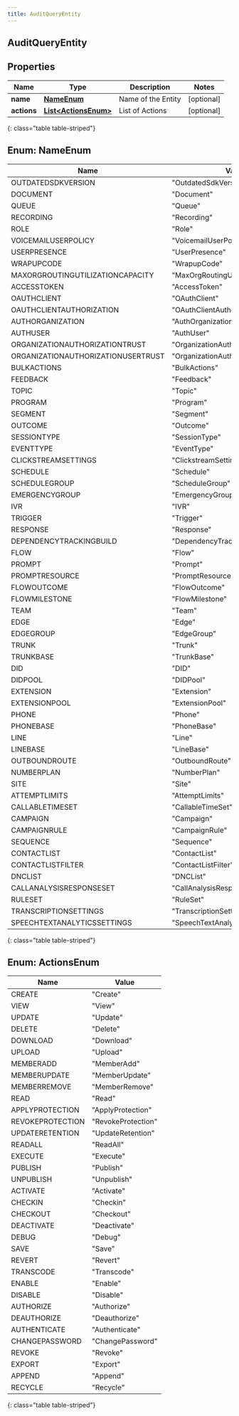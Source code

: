 ```yaml
---
title: AuditQueryEntity
---
```

## AuditQueryEntity


## Properties

| Name | Type | Description | Notes |
| ------------ | ------------- | ------------- | ------------- |
| **name** | [**NameEnum**](#NameEnum)<!----> | Name of the Entity |  [optional] |
| **actions** | <!---->[**List&lt;ActionsEnum&gt;**](#ActionsEnum)<!----> | List of Actions |  [optional] |
{: class="table table-striped"}


<a name="NameEnum"></a>

## Enum: NameEnum

| Name | Value |
| ---- | ----- |
| OUTDATEDSDKVERSION | &quot;OutdatedSdkVersion&quot; |
| DOCUMENT | &quot;Document&quot; |
| QUEUE | &quot;Queue&quot; |
| RECORDING | &quot;Recording&quot; |
| ROLE | &quot;Role&quot; |
| VOICEMAILUSERPOLICY | &quot;VoicemailUserPolicy&quot; |
| USERPRESENCE | &quot;UserPresence&quot; |
| WRAPUPCODE | &quot;WrapupCode&quot; |
| MAXORGROUTINGUTILIZATIONCAPACITY | &quot;MaxOrgRoutingUtilizationCapacity&quot; |
| ACCESSTOKEN | &quot;AccessToken&quot; |
| OAUTHCLIENT | &quot;OAuthClient&quot; |
| OAUTHCLIENTAUTHORIZATION | &quot;OAuthClientAuthorization&quot; |
| AUTHORGANIZATION | &quot;AuthOrganization&quot; |
| AUTHUSER | &quot;AuthUser&quot; |
| ORGANIZATIONAUTHORIZATIONTRUST | &quot;OrganizationAuthorizationTrust&quot; |
| ORGANIZATIONAUTHORIZATIONUSERTRUST | &quot;OrganizationAuthorizationUserTrust&quot; |
| BULKACTIONS | &quot;BulkActions&quot; |
| FEEDBACK | &quot;Feedback&quot; |
| TOPIC | &quot;Topic&quot; |
| PROGRAM | &quot;Program&quot; |
| SEGMENT | &quot;Segment&quot; |
| OUTCOME | &quot;Outcome&quot; |
| SESSIONTYPE | &quot;SessionType&quot; |
| EVENTTYPE | &quot;EventType&quot; |
| CLICKSTREAMSETTINGS | &quot;ClickstreamSettings&quot; |
| SCHEDULE | &quot;Schedule&quot; |
| SCHEDULEGROUP | &quot;ScheduleGroup&quot; |
| EMERGENCYGROUP | &quot;EmergencyGroup&quot; |
| IVR | &quot;IVR&quot; |
| TRIGGER | &quot;Trigger&quot; |
| RESPONSE | &quot;Response&quot; |
| DEPENDENCYTRACKINGBUILD | &quot;DependencyTrackingBuild&quot; |
| FLOW | &quot;Flow&quot; |
| PROMPT | &quot;Prompt&quot; |
| PROMPTRESOURCE | &quot;PromptResource&quot; |
| FLOWOUTCOME | &quot;FlowOutcome&quot; |
| FLOWMILESTONE | &quot;FlowMilestone&quot; |
| TEAM | &quot;Team&quot; |
| EDGE | &quot;Edge&quot; |
| EDGEGROUP | &quot;EdgeGroup&quot; |
| TRUNK | &quot;Trunk&quot; |
| TRUNKBASE | &quot;TrunkBase&quot; |
| DID | &quot;DID&quot; |
| DIDPOOL | &quot;DIDPool&quot; |
| EXTENSION | &quot;Extension&quot; |
| EXTENSIONPOOL | &quot;ExtensionPool&quot; |
| PHONE | &quot;Phone&quot; |
| PHONEBASE | &quot;PhoneBase&quot; |
| LINE | &quot;Line&quot; |
| LINEBASE | &quot;LineBase&quot; |
| OUTBOUNDROUTE | &quot;OutboundRoute&quot; |
| NUMBERPLAN | &quot;NumberPlan&quot; |
| SITE | &quot;Site&quot; |
| ATTEMPTLIMITS | &quot;AttemptLimits&quot; |
| CALLABLETIMESET | &quot;CallableTimeSet&quot; |
| CAMPAIGN | &quot;Campaign&quot; |
| CAMPAIGNRULE | &quot;CampaignRule&quot; |
| SEQUENCE | &quot;Sequence&quot; |
| CONTACTLIST | &quot;ContactList&quot; |
| CONTACTLISTFILTER | &quot;ContactListFilter&quot; |
| DNCLIST | &quot;DNCList&quot; |
| CALLANALYSISRESPONSESET | &quot;CallAnalysisResponseSet&quot; |
| RULESET | &quot;RuleSet&quot; |
| TRANSCRIPTIONSETTINGS | &quot;TranscriptionSettings&quot; |
| SPEECHTEXTANALYTICSSETTINGS | &quot;SpeechTextAnalyticsSettings&quot; |
{: class="table table-striped"}


<a name="ActionsEnum"></a>

## Enum: ActionsEnum

| Name | Value |
| ---- | ----- |
| CREATE | &quot;Create&quot; |
| VIEW | &quot;View&quot; |
| UPDATE | &quot;Update&quot; |
| DELETE | &quot;Delete&quot; |
| DOWNLOAD | &quot;Download&quot; |
| UPLOAD | &quot;Upload&quot; |
| MEMBERADD | &quot;MemberAdd&quot; |
| MEMBERUPDATE | &quot;MemberUpdate&quot; |
| MEMBERREMOVE | &quot;MemberRemove&quot; |
| READ | &quot;Read&quot; |
| APPLYPROTECTION | &quot;ApplyProtection&quot; |
| REVOKEPROTECTION | &quot;RevokeProtection&quot; |
| UPDATERETENTION | &quot;UpdateRetention&quot; |
| READALL | &quot;ReadAll&quot; |
| EXECUTE | &quot;Execute&quot; |
| PUBLISH | &quot;Publish&quot; |
| UNPUBLISH | &quot;Unpublish&quot; |
| ACTIVATE | &quot;Activate&quot; |
| CHECKIN | &quot;Checkin&quot; |
| CHECKOUT | &quot;Checkout&quot; |
| DEACTIVATE | &quot;Deactivate&quot; |
| DEBUG | &quot;Debug&quot; |
| SAVE | &quot;Save&quot; |
| REVERT | &quot;Revert&quot; |
| TRANSCODE | &quot;Transcode&quot; |
| ENABLE | &quot;Enable&quot; |
| DISABLE | &quot;Disable&quot; |
| AUTHORIZE | &quot;Authorize&quot; |
| DEAUTHORIZE | &quot;Deauthorize&quot; |
| AUTHENTICATE | &quot;Authenticate&quot; |
| CHANGEPASSWORD | &quot;ChangePassword&quot; |
| REVOKE | &quot;Revoke&quot; |
| EXPORT | &quot;Export&quot; |
| APPEND | &quot;Append&quot; |
| RECYCLE | &quot;Recycle&quot; |
{: class="table table-striped"}



